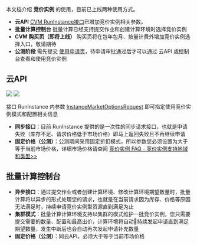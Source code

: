 本文档介绍 **竞价实例** 的使用，目前已上线两种使用方式。
 * **云API** [CVM RunInstance接口](/document/api/213/15730)已增加竞价实例相关参数。
 * **批量计算控制台** 批量计算已经支持提交作业和创建计算环境时选择竞价实例
 * **CVM 购买页（即将上线）** 购买页将在包年包月、按量计费外增加竞价实例选择入口，敬请期待
 * **公测阶段** 需先提交 [使用申请页](https://cloud.tencent.com/act/apply/spot)，待申请审批通过后才可以通过 云API 或控制台查看和使用竞价实例

 ## 云API
![](https://main.qcloudimg.com/raw/8e3dc464e202ed3355b6bb3b4fe72566.png)
![](https://main.qcloudimg.com/raw/281df8c2b655876f612c8ae34f1e2951.png)

 接口 RunInstance 内参数 [InstanceMarketOptionsRequest](https://cloud.tencent.com/document/api/213/15753#InstanceMarketOptionsRequest) 即可指定使用竞价实例模式和配置相关信息

* **同步接口**：目前 RunInstance 提供的是一次性的同步请求接口，也就是申请失败（库存不足、请求价格低于市场价格）即马上返回失败且不再继续申请
* **固定价格（公测）**：公测期间采用固定折扣模式，所以参数您必须设置为大于等于当前市场价格，详细市场价格请查阅 [竞价实例 FAQ - 竞价实例支持地域和类型>>](/doc/product/213/17817)

 ## 批量计算控制台

 * **异步接口**：通过提交作业或者创建计算环境、修改计算环境期望数量时，批量计算将以异步的形式处理您的请求，也就是在当前请求因为库存、价格等原因无法满足时，持续申请竞价实例型资源直到满足为止
 * **集群模式**：批量计算计算环境支持以集群的模式维护一批竞价实例，您只需要提交需要的数量、配置和最高出价，计算环境将自动持续发起申请直到满足期望数量，发生中断后也会自动再次发起申请补充数量
 * **固定价格（公测）**：同云API，必须大于等于当前市场价格
